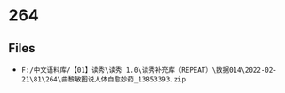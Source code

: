 # 264

## Files

- `F:/中文语料库/【01】读秀\读秀 1.0\读秀补充库（REPEAT）\数据014\2022-02-21\81\264\曲黎敏图说人体自愈妙药_13853393.zip`
